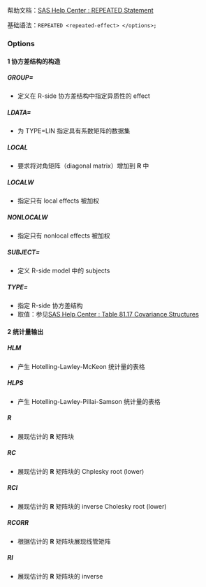 
帮助文档：[SAS Help Center : REPEATED Statement](https://documentation.sas.com/doc/en/pgmsascdc/9.4_3.4/statug/statug_mixed_syntax14.htm)  

基础语法：`REPEATED <repeated-effect> </options>;`  

### Options  
#### 1 协方差结构的构造  
##### GROUP=  
- 定义在 R-side 协方差结构中指定异质性的 effect

##### LDATA=  
- 为 TYPE=LIN 指定具有系数矩阵的数据集

##### LOCAL  
- 要求将对角矩阵（diagonal matrix）增加到 $\mathbf{R}$ 中

##### LOCALW  
- 指定只有 local effects 被加权

##### NONLOCALW  
- 指定只有 nonlocal effects 被加权

##### SUBJECT=  
- 定义 R-side model 中的 subjects

##### TYPE=  
- 指定 R-side 协方差结构  
- 取值：参见[SAS Help Center : Table 81.17 Covariance Structures](https://documentation.sas.com/doc/en/pgmsascdc/9.4_3.4/statug/statug_mixed_syntax14.htm#statug.mixed.mixedcovstruct)  

#### 2 统计量输出  
##### HLM  
- 产生 Hotelling-Lawley-McKeon 统计量的表格  

##### HLPS  
- 产生 Hotelling-Lawley-Pillai-Samson 统计量的表格  

##### R  
- 展现估计的 $\mathbf{R}$ 矩阵块  

##### RC  
- 展现估计的 $\mathbf{R}$ 矩阵块的 Chplesky root (lower)  

##### RCI  
- 展现估计的 $\mathbf{R}$ 矩阵块的 inverse Cholesky root (lower)

##### RCORR  
- 根据估计的 $\mathbf{R}$ 矩阵块展现线管矩阵  

##### RI  
- 展现估计的 $\mathbf{R}$ 矩阵块的 inverse  


